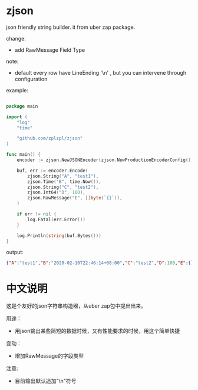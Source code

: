 # zjson

json friendly string builder.
it from uber zap package.

change:

* add RawMessage Field Type

note:

* default every row have LineEnding '\n' , but you can intervene through configuration

example:

```go

package main

import (
	"log"
	"time"

	"github.com/zplzpl/zjson"
)

func main() {
	encoder := zjson.NewJSONEncoder(zjson.NewProductionEncoderConfig())

	buf, err := encoder.Encode(
		zjson.String("A", "test1"),
		zjson.Time("B", time.Now()),
		zjson.String("C", "test2"),
		zjson.Int64("D", 100),
		zjson.RawMessage("E", []byte(`{}`)),
	)

	if err != nil {
		log.Fatal(err.Error())
	}

	log.Println(string(buf.Bytes()))
}


```

output:

```json
{"A":"test1","B":"2020-02-10T22:46:14+08:00","C":"test2","D":100,"E":{}}
```

# 中文说明

这是个友好的json字符串构造器，从uber zap包中提出出来。

用途：

* 用json输出某些简短的数据时候，又有性能要求的时候，用这个简单快捷

变动：

* 增加RawMessage的字段类型

注意:

* 目前输出默认追加"\n"符号